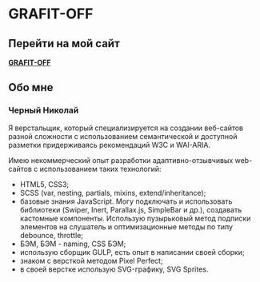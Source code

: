 # GRAFIT-OFF

## Перейти на мой сайт
[**GRAFIT-OFF**](https://grafit-off.github.io/grafit-off/site) 

## Обо мне 

### Черный Николай

Я верстальщик, который специализируется на создании веб-сайтов разной сложности с использованием семантической и доступной разметки придерживаясь рекомендаций W3C и WAI-ARIA.

Имею некоммерческий опыт разработки адаптивно-отзывчивых web-сайтов с использованием таких технологий:
* HTML5, CSS3;
* SCSS (var, nesting, partials, mixins, extend/inheritance); 
* базовые знания JavaScript. Могу подключать и использовать библиотеки (Swiper, Inert, Parallax.js, SimpleBar и др.), создавать кастомные компоненты. Использую пузырьковый метод подписки элементов на слушатель и оптимизационные методы по типу debounce, throttle;
* БЭМ, БЭМ - naming, CSS БЭМ;
* использую сборщик GULP, есть опыт в написании своей сборки;
* знаком с версткой методом Pixel Perfect;
* в своей верстке использую SVG-графику, SVG Sprites.
